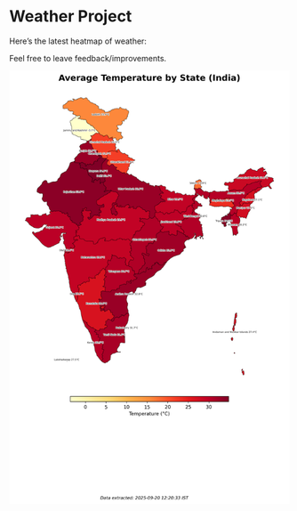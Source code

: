 # Weather Project

Here’s the latest heatmap of weather:

Feel free to leave feedback/improvements.

![India Heatmap](docs/assets/india_heatmap.png?v=CE4EBB)
